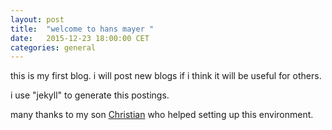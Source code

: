 ```yaml
---
layout: post
title:  "welcome to hans mayer "
date:   2015-12-23 18:00:00 CET
categories: general
---
```


this is my first blog. 
i will post new blogs if i think it will be useful for others. 

i use "jekyll" to generate this postings.

many thanks to my son [Christian](http://blog.fox21.at/) who helped setting up this environment. 


